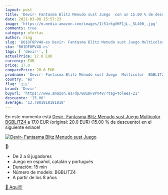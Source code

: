 ```yaml
---
layout: post
title: 'Devir- Fantasma Blitz Menudo sust Juego  con un 15.00 % de descuento'
date: 2021-03-08 15:57:23
image: 'https://m.media-amazon.com/images/I/51rkgVHF1jL._SL400_.jpg'
comments: true
category: ofertas
author: ring
slug: 'B01DF8PV48-es Devir- Fantasma Blitz Menudo sust Juego Multicolor BGBLITZ4'
sku: 'B01DF8PV48-es'
tags: [ 'devir-', ]
actualPrice: 17.0 EUR
currency: EUR
price: 17.0
comparePrice: 20.0 EUR
prodname: 'Devir- Fantasma Blitz Menudo sust Juego  Multicolor  BGBLITZ4 '
country: 'es'
flag: '🇪🇸'
brand: 'Devir'
buyurl: 'https://www.amazon.es/dp/B01DF8PV48/?tag=tolees-21'
descuento: '15.00'
average: '13.7881818181818'
---
```


En este momento está [Devir- Fantasma Blitz Menudo sust Juego  Multicolor  BGBLITZ4 ](https://www.amazon.es/dp/B01DF8PV48/?tag=tolees-21) a 17.0 EUR (original: 20.0 EUR) (15.00 %  de descuento) en el siguiente enlace!

[![Devir- Fantasma Blitz Menudo sust Juego ](https://m.media-amazon.com/images/I/51rkgVHF1jL._SL400_.jpg)](https://www.amazon.es/dp/B01DF8PV48/?tag=tolees-21)

🔎:

- De 2 a 8 jugadores
- Juego en español, catalán y portugués
- Duración: 15 min
- Número de modelo: BGBLITZ4
- A partir de los 8 años

[🛒 Aquí!!!](https://www.amazon.es/dp/B01DF8PV48/?tag=tolees-21)
